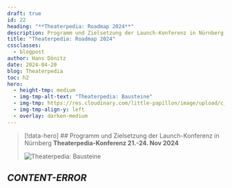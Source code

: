 ```yaml
---
draft: true
id: 22
heading: "**Theaterpedia: Roadmap 2024**"
description: Programm und Zielsetzung der Launch-Konferenz in Nürnberg
title: "Theaterpedia: Roadmap 2024"
cssclasses:
  - blogpost
author: Hans Dönitz
date: 2024-04-20
blog: Theaterpedia
toc: h2
hero:
  - height-tmp: medium
  - img-tmp-alt-text: "Theaterpedia: Bausteine"
  - img-tmp: https://res.cloudinary.com/little-papillon/image/upload/c_fill,w_920,h_518,ar_16:9,g_auto/v1682757014/dasei/esther_theaterfabrik.jpg
  - img-tmp-align-y: left
  - overlay: darken-medium
---
```

> [!data-hero] ## Programm und Zielsetzung der Launch-Konferenz in Nürnberg **Theaterpedia-Konferenz 21.-24. Nov 2024**
> 
> ![Theaterpedia: Bausteine](https://res.cloudinary.com/little-papillon/image/upload/c_fill,w_920,h_518,ar_16:9,g_auto/v1682757014/dasei/esther_theaterfabrik.jpg)

<!-- CREARIS_PUBLISH -->

## _CONTENT-ERROR_
